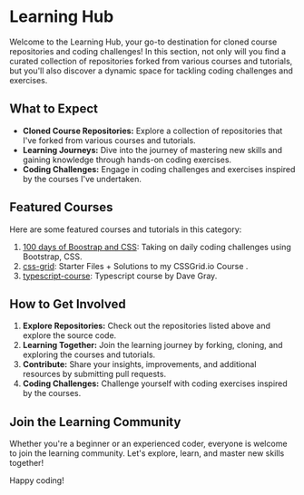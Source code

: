 # Learning Hub

Welcome to the Learning Hub, your go-to destination for cloned course repositories and coding challenges! In this section, not only will you find a curated collection of repositories forked from various courses and tutorials, but you'll also discover a dynamic space for tackling coding challenges and exercises.

## What to Expect

- **Cloned Course Repositories:** Explore a collection of repositories that I've forked from various courses and tutorials.
- **Learning Journeys:** Dive into the journey of mastering new skills and gaining knowledge through hands-on coding exercises.
- **Coding Challenges:** Engage in coding challenges and exercises inspired by the courses I've undertaken.

## Featured Courses

Here are some featured courses and tutorials in this category:

1. [100 days of Boostrap and CSS](https://github.com/martindocs-courses/100days-boostrap5-css): Taking on daily coding challenges using Bootstrap, CSS.
2. [css-grid](https://github.com/martindocs-courses/css-grid): Starter Files + Solutions to my CSSGrid.io Course .
3. [typescript-course](https://github.com/martindocs-courses/typescript-course): Typescript course by Dave Gray.

## How to Get Involved

1. **Explore Repositories:** Check out the repositories listed above and explore the source code.
2. **Learning Together:** Join the learning journey by forking, cloning, and exploring the courses and tutorials.
3. **Contribute:** Share your insights, improvements, and additional resources by submitting pull requests.
4. **Coding Challenges:** Challenge yourself with coding exercises inspired by the courses.

## Join the Learning Community

Whether you're a beginner or an experienced coder, everyone is welcome to join the learning community. Let's explore, learn, and master new skills together!

Happy coding!

